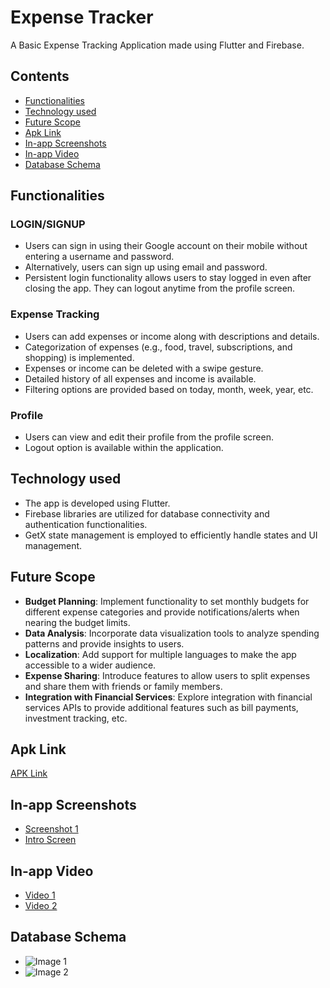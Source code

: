 # Expense Tracker

A Basic Expense Tracking Application made using Flutter and Firebase.

## Contents
- [Functionalities](#functionalities)
- [Technology used](#technology-used)
- [Future Scope](#future-scope)
- [Apk Link](#apk-link)
- [In-app Screenshots](#in-app-screenshots)
- [In-app Video](#in-app-video)
- [Database Schema](#database-schema)

## Functionalities

### LOGIN/SIGNUP
- Users can sign in using their Google account on their mobile without entering a username and password.
- Alternatively, users can sign up using email and password.
- Persistent login functionality allows users to stay logged in even after closing the app. They can logout anytime from the profile screen.

### Expense Tracking
- Users can add expenses or income along with descriptions and details.
- Categorization of expenses (e.g., food, travel, subscriptions, and shopping) is implemented.
- Expenses or income can be deleted with a swipe gesture.
- Detailed history of all expenses and income is available.
- Filtering options are provided based on today, month, week, year, etc.

### Profile
- Users can view and edit their profile from the profile screen.
- Logout option is available within the application.

## Technology used
- The app is developed using Flutter.
- Firebase libraries are utilized for database connectivity and authentication functionalities.
- GetX state management is employed to efficiently handle states and UI management.

## Future Scope
- **Budget Planning**: Implement functionality to set monthly budgets for different expense categories and provide notifications/alerts when nearing the budget limits.
- **Data Analysis**: Incorporate data visualization tools to analyze spending patterns and provide insights to users.
- **Localization**: Add support for multiple languages to make the app accessible to a wider audience.
- **Expense Sharing**: Introduce features to allow users to split expenses and share them with friends or family members.
- **Integration with Financial Services**: Explore integration with financial services APIs to provide additional features such as bill payments, investment tracking, etc.

## Apk Link
[APK Link](#)

## In-app Screenshots
- [Screenshot 1](#)
- [Intro Screen](https://github.com/SanchitDang/CipherSchools-Flutter-Assignment/blob/master/AppDemo/screenshots/intro.png)

## In-app Video
- [Video 1](#)
- [Video 2](#)

## Database Schema
- ![Image 1](#)
- ![Image 2](#)
